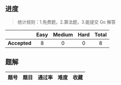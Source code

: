 
## 进度

> 统计规则：1.免费题，2.算法题，3.能提交 Go 解答

|     |Easy|Medium|Hard|Total|
|:---:|:---:|:---:|:---:|:---:|
|**Accepted**|8|0|0|8|

## 题解

|题号|题目|通过率|难度|收藏|
|:-:|:-|:-: | :-: | :-: |
